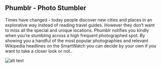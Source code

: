 ## Phumblr - Photo Stumbler

Times have changed - today people discover new cities and places in an explorative way  instead of reading travel guides. However they don’t want to miss all the special and unique locations. Phumblr notifies you kindly when you’re stumbling across a high frequent photographed spot. By showing you a handful of the most popular photographies and relevant Wikipedia headlines on the SmartWatch you can decide by your own if you want to take a closer look or not..

![alt text](http://images/hotspots_samples.png "Hotspot Samples")